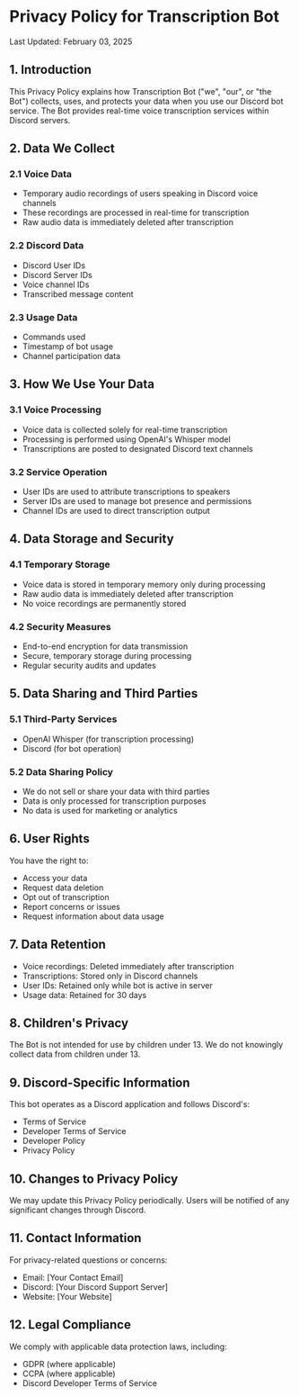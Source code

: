 # Privacy Policy for Transcription Bot

Last Updated: February 03, 2025

## 1. Introduction

This Privacy Policy explains how Transcription Bot ("we", "our", or "the Bot") collects, uses, and protects your data when you use our Discord bot service. The Bot provides real-time voice transcription services within Discord servers.

## 2. Data We Collect

### 2.1 Voice Data
- Temporary audio recordings of users speaking in Discord voice channels
- These recordings are processed in real-time for transcription
- Raw audio data is immediately deleted after transcription

### 2.2 Discord Data
- Discord User IDs
- Discord Server IDs
- Voice channel IDs
- Transcribed message content

### 2.3 Usage Data
- Commands used
- Timestamp of bot usage
- Channel participation data

## 3. How We Use Your Data

### 3.1 Voice Processing
- Voice data is collected solely for real-time transcription
- Processing is performed using OpenAI's Whisper model
- Transcriptions are posted to designated Discord text channels

### 3.2 Service Operation
- User IDs are used to attribute transcriptions to speakers
- Server IDs are used to manage bot presence and permissions
- Channel IDs are used to direct transcription output

## 4. Data Storage and Security

### 4.1 Temporary Storage
- Voice data is stored in temporary memory only during processing
- Raw audio data is immediately deleted after transcription
- No voice recordings are permanently stored

### 4.2 Security Measures
- End-to-end encryption for data transmission
- Secure, temporary storage during processing
- Regular security audits and updates

## 5. Data Sharing and Third Parties

### 5.1 Third-Party Services
- OpenAI Whisper (for transcription processing)
- Discord (for bot operation)

### 5.2 Data Sharing Policy
- We do not sell or share your data with third parties
- Data is only processed for transcription purposes
- No data is used for marketing or analytics

## 6. User Rights

You have the right to:
- Access your data
- Request data deletion
- Opt out of transcription
- Report concerns or issues
- Request information about data usage

## 7. Data Retention

- Voice recordings: Deleted immediately after transcription
- Transcriptions: Stored only in Discord channels
- User IDs: Retained only while bot is active in server
- Usage data: Retained for 30 days

## 8. Children's Privacy

The Bot is not intended for use by children under 13. We do not knowingly collect data from children under 13.

## 9. Discord-Specific Information

This bot operates as a Discord application and follows Discord's:
- Terms of Service
- Developer Terms of Service
- Developer Policy
- Privacy Policy

## 10. Changes to Privacy Policy

We may update this Privacy Policy periodically. Users will be notified of any significant changes through Discord.

## 11. Contact Information

For privacy-related questions or concerns:
- Email: [Your Contact Email]
- Discord: [Your Discord Support Server]
- Website: [Your Website]

## 12. Legal Compliance

We comply with applicable data protection laws, including:
- GDPR (where applicable)
- CCPA (where applicable)
- Discord Developer Terms of Service